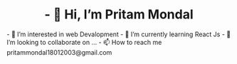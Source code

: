 <h1 align="center">- 👋 Hi, I’m Pritam Mondal</h1>
- 👀 I’m interested in web Devalopment
- 🌱 I’m currently learning React Js
- 💞️ I’m looking to collaborate on ...
- 📫 How to reach me pritammondal18012003@gmail.com

<!---
Pritam-Mondal18/Pritam-Mondal18 is a ✨ special ✨ repository because its `README.md` (this file) appears on your GitHub profile.
You can click the Preview link to take a look at your changes.
--->
